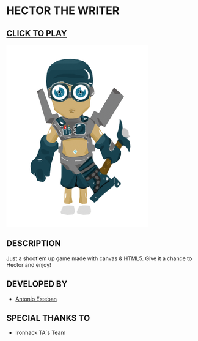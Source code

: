 HECTOR THE WRITER
=================

## [CLICK TO PLAY](https://aecdigital.github.io/Hector-the-Writer/)

<img src="https://github.com/AecDigital/Hector-the-Writer/blob/master/img/personaje-2.png"/>

DESCRIPTION
-----------
Just a shoot'em up game made with canvas & HTML5. Give it a chance to Hector and enjoy!

DEVELOPED BY
------------
 - [Antonio Esteban](aecdigitaltransformer@gmail.com)
 

SPECIAL THANKS TO
-----------------
 - Ironhack TA´s Team


